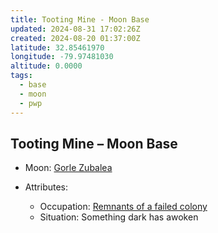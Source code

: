 ```yaml
---
title: Tooting Mine - Moon Base
updated: 2024-08-31 17:02:26Z
created: 2024-08-20 01:37:00Z
latitude: 32.85461970
longitude: -79.97481030
altitude: 0.0000
tags:
  - base
  - moon
  - pwp
---
```


## Tooting Mine &ndash; Moon Base

- Moon: [Gorle Zubalea](../../../Gaming/StarsWithoutNumber/PiratesWithoutPlunder/Gorle%20Zubalea%20-%20Moon.md)

- Attributes:
   -   Occupation: [Remnants of a failed colony](../../../Gaming/StarsWithoutNumber/Failed%20Colonies.md)
   -   Situation: Something dark has awoken

